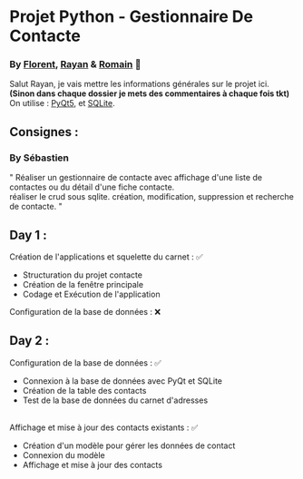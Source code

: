 # Projet Python - Gestionnaire De Contacte
### By [Florent](https://github.com/FlorentDGN3), [Rayan](https://github.com/Mazoltov) & [Romain](https://github.com/FrenchPhalange) 🚩

Salut Rayan, je vais mettre les informations générales sur le projet ici. <br/>
**(Sinon dans chaque dossier je mets des commentaires à chaque fois tkt)**
On utilise : [PyQt5](https://www.riverbankcomputing.com/static/Docs/PyQt5/index.html), et [SQLite](https://www.sqlite.org/docs.html).

## Consignes :
### By Sébastien
" Réaliser un gestionnaire de contacte avec affichage d'une liste de contactes ou du détail d'une fiche contacte.<br> réaliser le crud sous sqlite. 
création, modification, suppression et recherche de contacte. "

## Day 1 : 
Création de l'applications et squelette du carnet : ✅ <br>
   <ul> <li>Structuration du projet contacte <br>
    <li>Création de la fenêtre principale <br>
    <li>Codage et Exécution de l'application <br>
</ul> </li>
Configuration de la base de données : ❌

## Day 2 :
Configuration de la base de données : ✅
<ul> <li>Connexion à la base de données avec PyQt et SQLite <br>
    <li>Création de la table des contacts <br>
    <li>Test de la base de données du carnet d'adresses <br>
</ul> </li> <br/>
Affichage et mise à jour des contacts existants : ✅
<ul> <li>Création d'un modèle pour gérer les données de contact <br>
    <li>Connexion du modèle <br>
    <li>Affichage et mise à jour des contacts<br>
</ul> </li>

